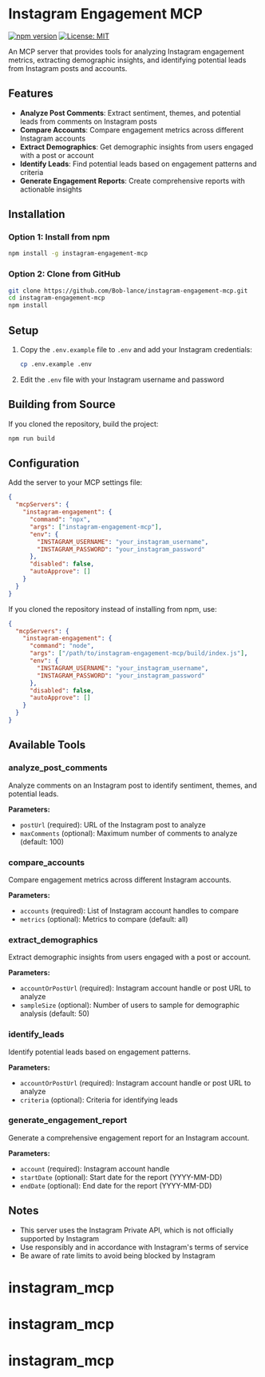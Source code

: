 # Instagram Engagement MCP

[![npm version](https://img.shields.io/npm/v/instagram-engagement-mcp.svg)](https://www.npmjs.com/package/instagram-engagement-mcp)
[![License: MIT](https://img.shields.io/badge/License-MIT-yellow.svg)](https://opensource.org/licenses/MIT)

An MCP server that provides tools for analyzing Instagram engagement metrics, extracting demographic insights, and identifying potential leads from Instagram posts and accounts.

## Features

- **Analyze Post Comments**: Extract sentiment, themes, and potential leads from comments on Instagram posts
- **Compare Accounts**: Compare engagement metrics across different Instagram accounts
- **Extract Demographics**: Get demographic insights from users engaged with a post or account
- **Identify Leads**: Find potential leads based on engagement patterns and criteria
- **Generate Engagement Reports**: Create comprehensive reports with actionable insights

## Installation

### Option 1: Install from npm

```bash
npm install -g instagram-engagement-mcp
```

### Option 2: Clone from GitHub

```bash
git clone https://github.com/Bob-lance/instagram-engagement-mcp.git
cd instagram-engagement-mcp
npm install
```

## Setup

1. Copy the `.env.example` file to `.env` and add your Instagram credentials:
   ```bash
   cp .env.example .env
   ```
2. Edit the `.env` file with your Instagram username and password

## Building from Source

If you cloned the repository, build the project:

```bash
npm run build
```

## Configuration

Add the server to your MCP settings file:

```json
{
  "mcpServers": {
    "instagram-engagement": {
      "command": "npx",
      "args": ["instagram-engagement-mcp"],
      "env": {
        "INSTAGRAM_USERNAME": "your_instagram_username",
        "INSTAGRAM_PASSWORD": "your_instagram_password"
      },
      "disabled": false,
      "autoApprove": []
    }
  }
}
```

If you cloned the repository instead of installing from npm, use:

```json
{
  "mcpServers": {
    "instagram-engagement": {
      "command": "node",
      "args": ["/path/to/instagram-engagement-mcp/build/index.js"],
      "env": {
        "INSTAGRAM_USERNAME": "your_instagram_username",
        "INSTAGRAM_PASSWORD": "your_instagram_password"
      },
      "disabled": false,
      "autoApprove": []
    }
  }
}
```

## Available Tools

### analyze_post_comments

Analyze comments on an Instagram post to identify sentiment, themes, and potential leads.

**Parameters:**
- `postUrl` (required): URL of the Instagram post to analyze
- `maxComments` (optional): Maximum number of comments to analyze (default: 100)

### compare_accounts

Compare engagement metrics across different Instagram accounts.

**Parameters:**
- `accounts` (required): List of Instagram account handles to compare
- `metrics` (optional): Metrics to compare (default: all)

### extract_demographics

Extract demographic insights from users engaged with a post or account.

**Parameters:**
- `accountOrPostUrl` (required): Instagram account handle or post URL to analyze
- `sampleSize` (optional): Number of users to sample for demographic analysis (default: 50)

### identify_leads

Identify potential leads based on engagement patterns.

**Parameters:**
- `accountOrPostUrl` (required): Instagram account handle or post URL to analyze
- `criteria` (optional): Criteria for identifying leads

### generate_engagement_report

Generate a comprehensive engagement report for an Instagram account.

**Parameters:**
- `account` (required): Instagram account handle
- `startDate` (optional): Start date for the report (YYYY-MM-DD)
- `endDate` (optional): End date for the report (YYYY-MM-DD)

## Notes

- This server uses the Instagram Private API, which is not officially supported by Instagram
- Use responsibly and in accordance with Instagram's terms of service
- Be aware of rate limits to avoid being blocked by Instagram
# instagram_mcp
# instagram_mcp
# instagram_mcp
